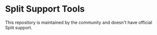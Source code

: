 # Split Support Tools
This repository is maintained by the community and doesn't have official Split support.

